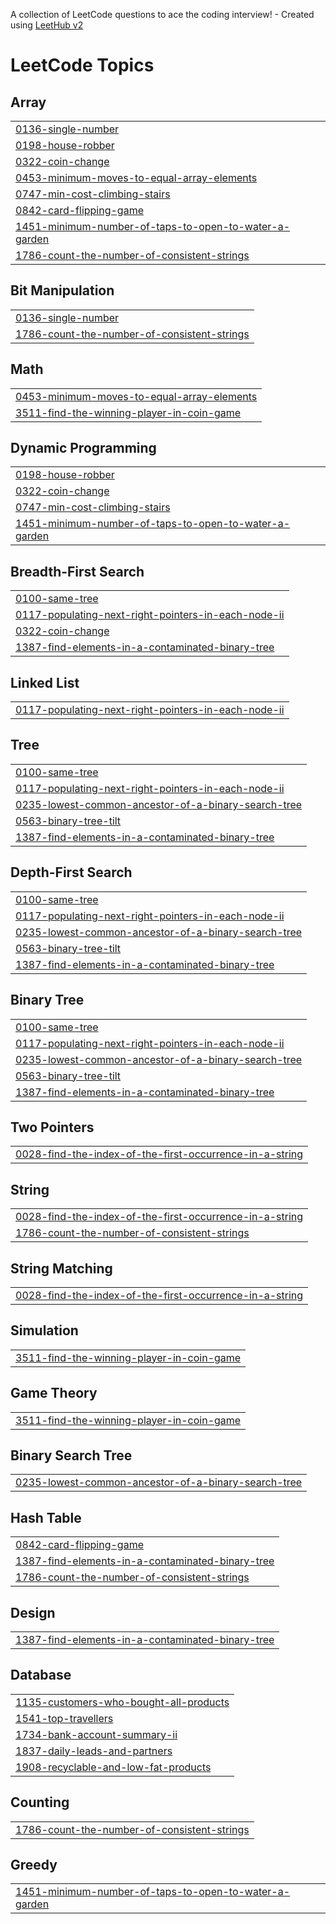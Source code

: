 A collection of LeetCode questions to ace the coding interview! - Created using [LeetHub v2](https://github.com/arunbhardwaj/LeetHub-2.0)
<!---LeetCode Topics Start-->
# LeetCode Topics
## Array
|  |
| ------- |
| [0136-single-number](https://github.com/Sivarajc2005/LeetCode/tree/master/0136-single-number) |
| [0198-house-robber](https://github.com/Sivarajc2005/LeetCode/tree/master/0198-house-robber) |
| [0322-coin-change](https://github.com/Sivarajc2005/LeetCode/tree/master/0322-coin-change) |
| [0453-minimum-moves-to-equal-array-elements](https://github.com/Sivarajc2005/LeetCode/tree/master/0453-minimum-moves-to-equal-array-elements) |
| [0747-min-cost-climbing-stairs](https://github.com/Sivarajc2005/LeetCode/tree/master/0747-min-cost-climbing-stairs) |
| [0842-card-flipping-game](https://github.com/Sivarajc2005/LeetCode/tree/master/0842-card-flipping-game) |
| [1451-minimum-number-of-taps-to-open-to-water-a-garden](https://github.com/Sivarajc2005/LeetCode/tree/master/1451-minimum-number-of-taps-to-open-to-water-a-garden) |
| [1786-count-the-number-of-consistent-strings](https://github.com/Sivarajc2005/LeetCode/tree/master/1786-count-the-number-of-consistent-strings) |
## Bit Manipulation
|  |
| ------- |
| [0136-single-number](https://github.com/Sivarajc2005/LeetCode/tree/master/0136-single-number) |
| [1786-count-the-number-of-consistent-strings](https://github.com/Sivarajc2005/LeetCode/tree/master/1786-count-the-number-of-consistent-strings) |
## Math
|  |
| ------- |
| [0453-minimum-moves-to-equal-array-elements](https://github.com/Sivarajc2005/LeetCode/tree/master/0453-minimum-moves-to-equal-array-elements) |
| [3511-find-the-winning-player-in-coin-game](https://github.com/Sivarajc2005/LeetCode/tree/master/3511-find-the-winning-player-in-coin-game) |
## Dynamic Programming
|  |
| ------- |
| [0198-house-robber](https://github.com/Sivarajc2005/LeetCode/tree/master/0198-house-robber) |
| [0322-coin-change](https://github.com/Sivarajc2005/LeetCode/tree/master/0322-coin-change) |
| [0747-min-cost-climbing-stairs](https://github.com/Sivarajc2005/LeetCode/tree/master/0747-min-cost-climbing-stairs) |
| [1451-minimum-number-of-taps-to-open-to-water-a-garden](https://github.com/Sivarajc2005/LeetCode/tree/master/1451-minimum-number-of-taps-to-open-to-water-a-garden) |
## Breadth-First Search
|  |
| ------- |
| [0100-same-tree](https://github.com/Sivarajc2005/LeetCode/tree/master/0100-same-tree) |
| [0117-populating-next-right-pointers-in-each-node-ii](https://github.com/Sivarajc2005/LeetCode/tree/master/0117-populating-next-right-pointers-in-each-node-ii) |
| [0322-coin-change](https://github.com/Sivarajc2005/LeetCode/tree/master/0322-coin-change) |
| [1387-find-elements-in-a-contaminated-binary-tree](https://github.com/Sivarajc2005/LeetCode/tree/master/1387-find-elements-in-a-contaminated-binary-tree) |
## Linked List
|  |
| ------- |
| [0117-populating-next-right-pointers-in-each-node-ii](https://github.com/Sivarajc2005/LeetCode/tree/master/0117-populating-next-right-pointers-in-each-node-ii) |
## Tree
|  |
| ------- |
| [0100-same-tree](https://github.com/Sivarajc2005/LeetCode/tree/master/0100-same-tree) |
| [0117-populating-next-right-pointers-in-each-node-ii](https://github.com/Sivarajc2005/LeetCode/tree/master/0117-populating-next-right-pointers-in-each-node-ii) |
| [0235-lowest-common-ancestor-of-a-binary-search-tree](https://github.com/Sivarajc2005/LeetCode/tree/master/0235-lowest-common-ancestor-of-a-binary-search-tree) |
| [0563-binary-tree-tilt](https://github.com/Sivarajc2005/LeetCode/tree/master/0563-binary-tree-tilt) |
| [1387-find-elements-in-a-contaminated-binary-tree](https://github.com/Sivarajc2005/LeetCode/tree/master/1387-find-elements-in-a-contaminated-binary-tree) |
## Depth-First Search
|  |
| ------- |
| [0100-same-tree](https://github.com/Sivarajc2005/LeetCode/tree/master/0100-same-tree) |
| [0117-populating-next-right-pointers-in-each-node-ii](https://github.com/Sivarajc2005/LeetCode/tree/master/0117-populating-next-right-pointers-in-each-node-ii) |
| [0235-lowest-common-ancestor-of-a-binary-search-tree](https://github.com/Sivarajc2005/LeetCode/tree/master/0235-lowest-common-ancestor-of-a-binary-search-tree) |
| [0563-binary-tree-tilt](https://github.com/Sivarajc2005/LeetCode/tree/master/0563-binary-tree-tilt) |
| [1387-find-elements-in-a-contaminated-binary-tree](https://github.com/Sivarajc2005/LeetCode/tree/master/1387-find-elements-in-a-contaminated-binary-tree) |
## Binary Tree
|  |
| ------- |
| [0100-same-tree](https://github.com/Sivarajc2005/LeetCode/tree/master/0100-same-tree) |
| [0117-populating-next-right-pointers-in-each-node-ii](https://github.com/Sivarajc2005/LeetCode/tree/master/0117-populating-next-right-pointers-in-each-node-ii) |
| [0235-lowest-common-ancestor-of-a-binary-search-tree](https://github.com/Sivarajc2005/LeetCode/tree/master/0235-lowest-common-ancestor-of-a-binary-search-tree) |
| [0563-binary-tree-tilt](https://github.com/Sivarajc2005/LeetCode/tree/master/0563-binary-tree-tilt) |
| [1387-find-elements-in-a-contaminated-binary-tree](https://github.com/Sivarajc2005/LeetCode/tree/master/1387-find-elements-in-a-contaminated-binary-tree) |
## Two Pointers
|  |
| ------- |
| [0028-find-the-index-of-the-first-occurrence-in-a-string](https://github.com/Sivarajc2005/LeetCode/tree/master/0028-find-the-index-of-the-first-occurrence-in-a-string) |
## String
|  |
| ------- |
| [0028-find-the-index-of-the-first-occurrence-in-a-string](https://github.com/Sivarajc2005/LeetCode/tree/master/0028-find-the-index-of-the-first-occurrence-in-a-string) |
| [1786-count-the-number-of-consistent-strings](https://github.com/Sivarajc2005/LeetCode/tree/master/1786-count-the-number-of-consistent-strings) |
## String Matching
|  |
| ------- |
| [0028-find-the-index-of-the-first-occurrence-in-a-string](https://github.com/Sivarajc2005/LeetCode/tree/master/0028-find-the-index-of-the-first-occurrence-in-a-string) |
## Simulation
|  |
| ------- |
| [3511-find-the-winning-player-in-coin-game](https://github.com/Sivarajc2005/LeetCode/tree/master/3511-find-the-winning-player-in-coin-game) |
## Game Theory
|  |
| ------- |
| [3511-find-the-winning-player-in-coin-game](https://github.com/Sivarajc2005/LeetCode/tree/master/3511-find-the-winning-player-in-coin-game) |
## Binary Search Tree
|  |
| ------- |
| [0235-lowest-common-ancestor-of-a-binary-search-tree](https://github.com/Sivarajc2005/LeetCode/tree/master/0235-lowest-common-ancestor-of-a-binary-search-tree) |
## Hash Table
|  |
| ------- |
| [0842-card-flipping-game](https://github.com/Sivarajc2005/LeetCode/tree/master/0842-card-flipping-game) |
| [1387-find-elements-in-a-contaminated-binary-tree](https://github.com/Sivarajc2005/LeetCode/tree/master/1387-find-elements-in-a-contaminated-binary-tree) |
| [1786-count-the-number-of-consistent-strings](https://github.com/Sivarajc2005/LeetCode/tree/master/1786-count-the-number-of-consistent-strings) |
## Design
|  |
| ------- |
| [1387-find-elements-in-a-contaminated-binary-tree](https://github.com/Sivarajc2005/LeetCode/tree/master/1387-find-elements-in-a-contaminated-binary-tree) |
## Database
|  |
| ------- |
| [1135-customers-who-bought-all-products](https://github.com/Sivarajc2005/LeetCode/tree/master/1135-customers-who-bought-all-products) |
| [1541-top-travellers](https://github.com/Sivarajc2005/LeetCode/tree/master/1541-top-travellers) |
| [1734-bank-account-summary-ii](https://github.com/Sivarajc2005/LeetCode/tree/master/1734-bank-account-summary-ii) |
| [1837-daily-leads-and-partners](https://github.com/Sivarajc2005/LeetCode/tree/master/1837-daily-leads-and-partners) |
| [1908-recyclable-and-low-fat-products](https://github.com/Sivarajc2005/LeetCode/tree/master/1908-recyclable-and-low-fat-products) |
## Counting
|  |
| ------- |
| [1786-count-the-number-of-consistent-strings](https://github.com/Sivarajc2005/LeetCode/tree/master/1786-count-the-number-of-consistent-strings) |
## Greedy
|  |
| ------- |
| [1451-minimum-number-of-taps-to-open-to-water-a-garden](https://github.com/Sivarajc2005/LeetCode/tree/master/1451-minimum-number-of-taps-to-open-to-water-a-garden) |
<!---LeetCode Topics End-->
